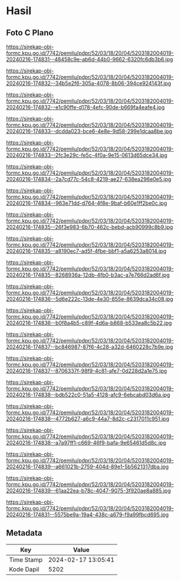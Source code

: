 # Hasil

## Foto C Plano

https://sirekap-obj-formc.kpu.go.id/7742/pemilu/pdpr/52/03/18/20/04/5203182004019-20240216-174831--48458c9e-ab6d-44b0-9662-6320fc6db3b6.jpg

https://sirekap-obj-formc.kpu.go.id/7742/pemilu/pdpr/52/03/18/20/04/5203182004019-20240216-174832--34b5e2f6-305a-4078-8b06-394ce924143f.jpg

https://sirekap-obj-formc.kpu.go.id/7742/pemilu/pdpr/52/03/18/20/04/5203182004019-20240216-174832--e1c90ffe-d178-4efc-90de-b669fa4eafe4.jpg

https://sirekap-obj-formc.kpu.go.id/7742/pemilu/pdpr/52/03/18/20/04/5203182004019-20240216-174833--dcdda023-bce6-4e8e-9d58-299e1dcaa8be.jpg

https://sirekap-obj-formc.kpu.go.id/7742/pemilu/pdpr/52/03/18/20/04/5203182004019-20240216-174833--2fc3e29c-fe5c-4f0a-9e15-0613d65dce34.jpg

https://sirekap-obj-formc.kpu.go.id/7742/pemilu/pdpr/52/03/18/20/04/5203182004019-20240216-174834--2a7cd77c-54c8-4219-ae27-638ea296e0e5.jpg

https://sirekap-obj-formc.kpu.go.id/7742/pemilu/pdpr/52/03/18/20/04/5203182004019-20240216-174834--963e71dd-d764-4f8e-9baf-b60e1ff2be0c.jpg

https://sirekap-obj-formc.kpu.go.id/7742/pemilu/pdpr/52/03/18/20/04/5203182004019-20240216-174835--26f3e983-6b70-462c-bebd-acb90999c8b9.jpg

https://sirekap-obj-formc.kpu.go.id/7742/pemilu/pdpr/52/03/18/20/04/5203182004019-20240216-174835--a8190ec7-ad5f-4fbe-bbf1-a5a6253a8014.jpg

https://sirekap-obj-formc.kpu.go.id/7742/pemilu/pdpr/52/03/18/20/04/5203182004019-20240216-174835--8268936a-12db-4fb0-b3ac-a7e766d2ad6f.jpg

https://sirekap-obj-formc.kpu.go.id/7742/pemilu/pdpr/52/03/18/20/04/5203182004019-20240216-174836--5d6e222c-13de-4e30-855e-8639dca34c08.jpg

https://sirekap-obj-formc.kpu.go.id/7742/pemilu/pdpr/52/03/18/20/04/5203182004019-20240216-174836--b0f8a4b5-c89f-4d6a-b868-b533ea8c5b22.jpg

https://sirekap-obj-formc.kpu.go.id/7742/pemilu/pdpr/52/03/18/20/04/5203182004019-20240216-174837--bc846987-87f6-4c28-a32d-6460228c7b9e.jpg

https://sirekap-obj-formc.kpu.go.id/7742/pemilu/pdpr/52/03/18/20/04/5203182004019-20240216-174837--8706337f-98f9-4c81-afe7-0d228d2a1e75.jpg

https://sirekap-obj-formc.kpu.go.id/7742/pemilu/pdpr/52/03/18/20/04/5203182004019-20240216-174838--bdb522c0-51a5-4128-afc9-6ebcabd03d6a.jpg

https://sirekap-obj-formc.kpu.go.id/7742/pemilu/pdpr/52/03/18/20/04/5203182004019-20240216-174838--4772b627-a6c9-44a7-8d2c-c2317011c951.jpg

https://sirekap-obj-formc.kpu.go.id/7742/pemilu/pdpr/52/03/18/20/04/5203182004019-20240216-174838--a7a97ff1-c669-46f9-bafa-9e65461d5d8c.jpg

https://sirekap-obj-formc.kpu.go.id/7742/pemilu/pdpr/52/03/18/20/04/5203182004019-20240216-174839--a661021b-2759-404d-89e1-5b5621317dba.jpg

https://sirekap-obj-formc.kpu.go.id/7742/pemilu/pdpr/52/03/18/20/04/5203182004019-20240216-174839--61aa22ea-b78c-4047-9075-3f920ae8a885.jpg

https://sirekap-obj-formc.kpu.go.id/7742/pemilu/pdpr/52/03/18/20/04/5203182004019-20240216-174831--5575be9a-19a4-438c-a679-f9a99fbcd695.jpg


## Metadata

| Key        | Value               |
| ---------- | ------------------- |
| Time Stamp | 2024-02-17 13:05:41 |
| Kode Dapil | 5202                |



